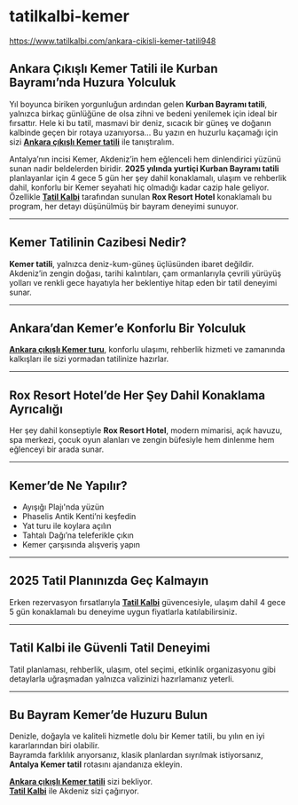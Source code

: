 # tatilkalbi-kemer
https://www.tatilkalbi.com/ankara-cikisli-kemer-tatili948


## Ankara Çıkışlı Kemer Tatili ile Kurban Bayramı’nda Huzura Yolculuk

Yıl boyunca biriken yorgunluğun ardından gelen **Kurban Bayramı tatili**, yalnızca birkaç günlüğüne de olsa zihni ve bedeni yenilemek için ideal bir fırsattır. Hele ki bu tatil, masmavi bir deniz, sıcacık bir güneş ve doğanın kalbinde geçen bir rotaya uzanıyorsa… Bu yazın en huzurlu kaçamağı için sizi [**Ankara çıkışlı Kemer tatili**](https://www.tatilkalbi.com/ankara-cikisli-kemer-tatili948) ile tanıştıralım.

Antalya’nın incisi Kemer, Akdeniz’in hem eğlenceli hem dinlendirici yüzünü sunan nadir beldelerden biridir. **2025 yılında yurtiçi Kurban Bayramı tatili** planlayanlar için 4 gece 5 gün her şey dahil konaklamalı, ulaşım ve rehberlik dahil, konforlu bir Kemer seyahati hiç olmadığı kadar cazip hale geliyor. Özellikle [**Tatil Kalbi**](https://www.tatilkalbi.com/) tarafından sunulan **Rox Resort Hotel** konaklamalı bu program, her detayı düşünülmüş bir bayram deneyimi sunuyor.

---

## Kemer Tatilinin Cazibesi Nedir?

**Kemer tatili**, yalnızca deniz-kum-güneş üçlüsünden ibaret değildir. Akdeniz’in zengin doğası, tarihi kalıntıları, çam ormanlarıyla çevrili yürüyüş yolları ve renkli gece hayatıyla her beklentiye hitap eden bir tatil deneyimi sunar.

---

## Ankara’dan Kemer’e Konforlu Bir Yolculuk

[**Ankara çıkışlı Kemer turu**](https://www.tatilkalbi.com/ankara-cikisli-kemer-tatili948), konforlu ulaşımı, rehberlik hizmeti ve zamanında kalkışları ile sizi yormadan tatilinize hazırlar.

---

## Rox Resort Hotel’de Her Şey Dahil Konaklama Ayrıcalığı

Her şey dahil konseptiyle **Rox Resort Hotel**, modern mimarisi, açık havuzu, spa merkezi, çocuk oyun alanları ve zengin büfesiyle hem dinlenme hem eğlenceyi bir arada sunar.

---

## Kemer’de Ne Yapılır?

- Ayışığı Plajı'nda yüzün  
- Phaselis Antik Kenti’ni keşfedin  
- Yat turu ile koylara açılın  
- Tahtalı Dağı’na teleferikle çıkın  
- Kemer çarşısında alışveriş yapın

---

## 2025 Tatil Planınızda Geç Kalmayın

Erken rezervasyon fırsatlarıyla [**Tatil Kalbi**](https://www.tatilkalbi.com/) güvencesiyle, ulaşım dahil 4 gece 5 gün konaklamalı bu deneyime uygun fiyatlarla katılabilirsiniz.

---

## Tatil Kalbi ile Güvenli Tatil Deneyimi

Tatil planlaması, rehberlik, ulaşım, otel seçimi, etkinlik organizasyonu gibi detaylarla uğraşmadan yalnızca valizinizi hazırlamanız yeterli.

---

## Bu Bayram Kemer’de Huzuru Bulun

Denizle, doğayla ve kaliteli hizmetle dolu bir Kemer tatili, bu yılın en iyi kararlarından biri olabilir.  
Bayramda farklılık arıyorsanız, klasik planlardan sıyrılmak istiyorsanız, **Antalya Kemer tatil** rotasını ajandanıza ekleyin.

[**Ankara çıkışlı Kemer tatili**](https://www.tatilkalbi.com/ankara-cikisli-kemer-tatili948) sizi bekliyor.  
[**Tatil Kalbi**](https://www.tatilkalbi.com/) ile Akdeniz sizi çağırıyor.
